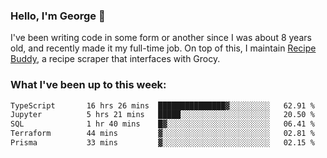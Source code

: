 ### Hello, I'm George 👋

I've been writing code in some form or another since I was about 8 years old, and recently made it my full-time job. On top of this, I maintain [Recipe Buddy](https://github.com/georgegebbett/recipe-buddy), a recipe scraper that interfaces with Grocy.  

<!--
**georgegebbett/georgegebbett** is a ✨ _special_ ✨ repository because its `README.md` (this file) appears on your GitHub profile.

Here are some ideas to get you started:

- 🔭 I’m currently working on ...
- 🌱 I’m currently learning ...
- 👯 I’m looking to collaborate on ...
- 🤔 I’m looking for help with ...
- 💬 Ask me about ...
- 📫 How to reach me: ...
- 😄 Pronouns: ...
- ⚡ Fun fact: ...
-->

### What I've been up to this week:
<!--START_SECTION:waka-->

```txt
TypeScript       16 hrs 26 mins  ███████████████▓░░░░░░░░░   62.91 %
Jupyter          5 hrs 21 mins   █████░░░░░░░░░░░░░░░░░░░░   20.50 %
SQL              1 hr 40 mins    █▓░░░░░░░░░░░░░░░░░░░░░░░   06.41 %
Terraform        44 mins         ▓░░░░░░░░░░░░░░░░░░░░░░░░   02.81 %
Prisma           33 mins         ▓░░░░░░░░░░░░░░░░░░░░░░░░   02.15 %
```

<!--END_SECTION:waka-->
